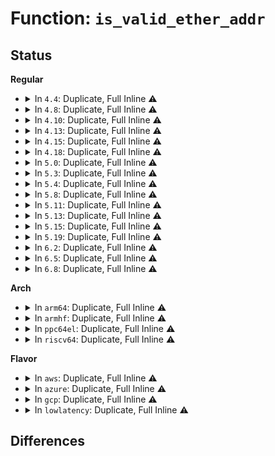 # Function: <code>is_valid_ether_addr</code>

## Status
<b>Regular</b>
<ul>
<li>
<details>
<summary>In <code>4.4</code>: Duplicate, Full Inline ⚠️</summary>

**Collision:** Static Duplication

**Inline:** Full

**Transformation:** False

**Instances:**

```
In drivers/base/property.c (ffffffff81551b4b)
Location: include/linux/etherdevice.h:189
Inline: True
Inline callers:
  - drivers/base/property.c:device_get_mac_addr
```
```
In net/ethernet/eth.c (ffffffff8173fcba)
Location: include/linux/etherdevice.h:189
Inline: True
Inline callers:
  - net/ethernet/eth.c:eth_validate_addr
```
</details>
</li>
<li>
<details>
<summary>In <code>4.8</code>: Duplicate, Full Inline ⚠️</summary>

**Collision:** Static Duplication

**Inline:** Full

**Transformation:** False

**Instances:**

```
In drivers/base/property.c (ffffffff815a36cb)
Location: include/linux/etherdevice.h:189
Inline: True
Inline callers:
  - drivers/base/property.c:device_get_mac_addr
```
```
In net/ethernet/eth.c (ffffffff817aca65)
Location: include/linux/etherdevice.h:189
Inline: True
Inline callers:
  - net/ethernet/eth.c:eth_validate_addr
```
</details>
</li>
<li>
<details>
<summary>In <code>4.10</code>: Duplicate, Full Inline ⚠️</summary>

**Collision:** Static Duplication

**Inline:** Full

**Transformation:** False

**Instances:**

```
In drivers/base/property.c (ffffffff815d1ddb)
Location: include/linux/etherdevice.h:189
Inline: True
Inline callers:
  - drivers/base/property.c:device_get_mac_addr
```
```
In net/ethernet/eth.c (ffffffff817dc055)
Location: include/linux/etherdevice.h:189
Inline: True
Inline callers:
  - net/ethernet/eth.c:eth_validate_addr
```
</details>
</li>
<li>
<details>
<summary>In <code>4.13</code>: Duplicate, Full Inline ⚠️</summary>

**Collision:** Static Duplication

**Inline:** Full

**Transformation:** False

**Instances:**

```
In drivers/base/property.c (ffffffff815e6c1c)
Location: include/linux/etherdevice.h:194
Inline: True
```
```
In net/ethernet/eth.c (ffffffff817fb655)
Location: include/linux/etherdevice.h:194
Inline: True
Inline callers:
  - net/ethernet/eth.c:eth_validate_addr
  - net/ethernet/eth.c:eth_mac_addr
```
</details>
</li>
<li>
<details>
<summary>In <code>4.15</code>: Duplicate, Full Inline ⚠️</summary>

**Collision:** Static Duplication

**Inline:** Full

**Transformation:** False

**Instances:**

```
In drivers/base/property.c (ffffffff8164e05c)
Location: include/linux/etherdevice.h:195
Inline: True
```
```
In net/ethernet/eth.c (ffffffff81879005)
Location: include/linux/etherdevice.h:195
Inline: True
Inline callers:
  - net/ethernet/eth.c:eth_validate_addr
  - net/ethernet/eth.c:eth_mac_addr
```
</details>
</li>
<li>
<details>
<summary>In <code>4.18</code>: Duplicate, Full Inline ⚠️</summary>

**Collision:** Static Duplication

**Inline:** Full

**Transformation:** False

**Instances:**

```
In drivers/base/property.c (ffffffff81688c3c)
Location: include/linux/etherdevice.h:195
Inline: True
Inline callers:
  - drivers/base/property.c:fwnode_get_mac_addr
```
```
In net/ethernet/eth.c (ffffffff818ca9ec)
Location: include/linux/etherdevice.h:195
Inline: True
Inline callers:
  - net/ethernet/eth.c:eth_validate_addr
  - net/ethernet/eth.c:eth_mac_addr
```
</details>
</li>
<li>
<details>
<summary>In <code>5.0</code>: Duplicate, Full Inline ⚠️</summary>

**Collision:** Static Duplication

**Inline:** Full

**Transformation:** False

**Instances:**

```
In drivers/base/property.c (ffffffff816a893c)
Location: include/linux/etherdevice.h:195
Inline: True
Inline callers:
  - drivers/base/property.c:fwnode_get_mac_addr
```
```
In net/ethernet/eth.c (ffffffff818f5f7f)
Location: include/linux/etherdevice.h:195
Inline: True
Inline callers:
  - net/ethernet/eth.c:nvmem_get_mac_address
  - net/ethernet/eth.c:eth_validate_addr
  - net/ethernet/eth.c:eth_mac_addr
```
</details>
</li>
<li>
<details>
<summary>In <code>5.3</code>: Duplicate, Full Inline ⚠️</summary>

**Collision:** Static Duplication

**Inline:** Full

**Transformation:** False

**Instances:**

```
In drivers/base/property.c (ffffffff816e1d2c)
Location: include/linux/etherdevice.h:191
Inline: True
Inline callers:
  - drivers/base/property.c:fwnode_get_mac_addr
```
```
In net/ethernet/eth.c (ffffffff819555e5)
Location: include/linux/etherdevice.h:191
Inline: True
Inline callers:
  - net/ethernet/eth.c:nvmem_get_mac_address
  - net/ethernet/eth.c:eth_validate_addr
  - net/ethernet/eth.c:eth_mac_addr
```
```
In net/ncsi/ncsi-rsp.c (ffffffff81a6de78)
Location: include/linux/etherdevice.h:191
Inline: True
Inline callers:
  - net/ncsi/ncsi-rsp.c:ncsi_rsp_handler_oem_bcm
```
</details>
</li>
<li>
<details>
<summary>In <code>5.4</code>: Duplicate, Full Inline ⚠️</summary>

**Collision:** Static Duplication

**Inline:** Full

**Transformation:** False

**Instances:**

```
In drivers/base/property.c (ffffffff81705edc)
Location: include/linux/etherdevice.h:191
Inline: True
Inline callers:
  - drivers/base/property.c:fwnode_get_mac_addr
```
```
In net/ethernet/eth.c (ffffffff8198ba85)
Location: include/linux/etherdevice.h:191
Inline: True
Inline callers:
  - net/ethernet/eth.c:nvmem_get_mac_address
  - net/ethernet/eth.c:eth_validate_addr
  - net/ethernet/eth.c:eth_mac_addr
```
```
In net/ncsi/ncsi-rsp.c (ffffffff81aa4848)
Location: include/linux/etherdevice.h:191
Inline: True
Inline callers:
  - net/ncsi/ncsi-rsp.c:ncsi_rsp_handler_oem_bcm
```
</details>
</li>
<li>
<details>
<summary>In <code>5.8</code>: Duplicate, Full Inline ⚠️</summary>

**Collision:** Static Duplication

**Inline:** Full

**Transformation:** False

**Instances:**

```
In drivers/base/property.c (ffffffff817c0d58)
Location: include/linux/etherdevice.h:191
Inline: True
Inline callers:
  - drivers/base/property.c:device_get_mac_address
  - drivers/base/property.c:device_get_mac_address
  - drivers/base/property.c:device_get_mac_address
```
```
In net/ethernet/eth.c (ffffffff81a63685)
Location: include/linux/etherdevice.h:191
Inline: True
Inline callers:
  - net/ethernet/eth.c:nvmem_get_mac_address
  - net/ethernet/eth.c:eth_validate_addr
  - net/ethernet/eth.c:eth_mac_addr
```
```
In net/ncsi/ncsi-rsp.c (ffffffff81ba0417)
Location: include/linux/etherdevice.h:191
Inline: True
```
</details>
</li>
<li>
<details>
<summary>In <code>5.11</code>: Duplicate, Full Inline ⚠️</summary>

**Collision:** Static Duplication

**Inline:** Full

**Transformation:** False

**Instances:**

```
In drivers/base/property.c (ffffffff817d5b08)
Location: include/linux/etherdevice.h:191
Inline: True
Inline callers:
  - drivers/base/property.c:device_get_mac_address
  - drivers/base/property.c:device_get_mac_address
  - drivers/base/property.c:device_get_mac_address
```
```
In net/ethernet/eth.c (ffffffff81a6b7d5)
Location: include/linux/etherdevice.h:191
Inline: True
Inline callers:
  - net/ethernet/eth.c:nvmem_get_mac_address
  - net/ethernet/eth.c:eth_validate_addr
  - net/ethernet/eth.c:eth_mac_addr
```
```
In net/ncsi/ncsi-rsp.c (ffffffff81bafdf7)
Location: include/linux/etherdevice.h:191
Inline: True
```
</details>
</li>
<li>
<details>
<summary>In <code>5.13</code>: Duplicate, Full Inline ⚠️</summary>

**Collision:** Static Duplication

**Inline:** Full

**Transformation:** False

**Instances:**

```
In drivers/base/property.c (ffffffff817b9528)
Location: include/linux/etherdevice.h:191
Inline: True
Inline callers:
  - drivers/base/property.c:device_get_mac_address
  - drivers/base/property.c:device_get_mac_address
  - drivers/base/property.c:device_get_mac_address
```
```
In net/ethernet/eth.c (ffffffff81a53f35)
Location: include/linux/etherdevice.h:191
Inline: True
Inline callers:
  - net/ethernet/eth.c:nvmem_get_mac_address
  - net/ethernet/eth.c:eth_validate_addr
  - net/ethernet/eth.c:eth_mac_addr
```
```
In net/ncsi/ncsi-rsp.c (ffffffff81b9ef5e)
Location: include/linux/etherdevice.h:191
Inline: True
Inline callers:
  - net/ncsi/ncsi-rsp.c:ncsi_rsp_handler_oem_bcm
```
</details>
</li>
<li>
<details>
<summary>In <code>5.15</code>: Duplicate, Full Inline ⚠️</summary>

**Collision:** Static Duplication

**Inline:** Full

**Transformation:** False

**Instances:**

```
In drivers/base/property.c (ffffffff81843188)
Location: include/linux/etherdevice.h:191
Inline: True
Inline callers:
  - drivers/base/property.c:device_get_mac_address
  - drivers/base/property.c:device_get_mac_address
  - drivers/base/property.c:device_get_mac_address
```
```
In net/ethernet/eth.c (ffffffff81b0cc45)
Location: include/linux/etherdevice.h:191
Inline: True
Inline callers:
  - net/ethernet/eth.c:nvmem_get_mac_address
  - net/ethernet/eth.c:eth_validate_addr
  - net/ethernet/eth.c:eth_mac_addr
```
```
In net/ncsi/ncsi-rsp.c (ffffffff81c6c5de)
Location: include/linux/etherdevice.h:191
Inline: True
Inline callers:
  - net/ncsi/ncsi-rsp.c:ncsi_rsp_handler_oem_intel
  - net/ncsi/ncsi-rsp.c:ncsi_rsp_handler_oem_bcm
```
</details>
</li>
<li>
<details>
<summary>In <code>5.19</code>: Duplicate, Full Inline ⚠️</summary>

**Collision:** Static Duplication

**Inline:** Full

**Transformation:** False

**Instances:**

```
In net/ethernet/eth.c (ffffffff81c939da)
Location: include/linux/etherdevice.h:198
Inline: True
Inline callers:
  - net/ethernet/eth.c:fwnode_get_mac_address
  - net/ethernet/eth.c:fwnode_get_mac_address
  - net/ethernet/eth.c:fwnode_get_mac_address
  - net/ethernet/eth.c:nvmem_get_mac_address
  - net/ethernet/eth.c:eth_validate_addr
```
```
In net/ncsi/ncsi-rsp.c (ffffffff81e10550)
Location: include/linux/etherdevice.h:198
Inline: True
Inline callers:
  - net/ncsi/ncsi-rsp.c:ncsi_rsp_handler_oem_intel
  - net/ncsi/ncsi-rsp.c:ncsi_rsp_handler_oem_bcm
```
</details>
</li>
<li>
<details>
<summary>In <code>6.2</code>: Duplicate, Full Inline ⚠️</summary>

**Collision:** Static Duplication

**Inline:** Full

**Transformation:** False

**Instances:**

```
In net/ethernet/eth.c (ffffffff81e4f11a)
Location: include/linux/etherdevice.h:198
Inline: True
Inline callers:
  - net/ethernet/eth.c:fwnode_get_mac_address
  - net/ethernet/eth.c:fwnode_get_mac_address
  - net/ethernet/eth.c:fwnode_get_mac_address
  - net/ethernet/eth.c:nvmem_get_mac_address
  - net/ethernet/eth.c:eth_validate_addr
```
```
In net/ncsi/ncsi-rsp.c (ffffffff81fe6c40)
Location: include/linux/etherdevice.h:198
Inline: True
Inline callers:
  - net/ncsi/ncsi-rsp.c:ncsi_rsp_handler_oem_intel
  - net/ncsi/ncsi-rsp.c:ncsi_rsp_handler_oem_bcm
```
</details>
</li>
<li>
<details>
<summary>In <code>6.5</code>: Duplicate, Full Inline ⚠️</summary>

**Collision:** Static Duplication

**Inline:** Full

**Transformation:** False

**Instances:**

```
In net/ethernet/eth.c (ffffffff81eaa7ba)
Location: include/linux/etherdevice.h:198
Inline: True
Inline callers:
  - net/ethernet/eth.c:fwnode_get_mac_address
  - net/ethernet/eth.c:fwnode_get_mac_address
  - net/ethernet/eth.c:fwnode_get_mac_address
  - net/ethernet/eth.c:nvmem_get_mac_address
  - net/ethernet/eth.c:eth_validate_addr
```
```
In net/ncsi/ncsi-rsp.c (ffffffff82062b59)
Location: include/linux/etherdevice.h:198
Inline: True
```
</details>
</li>
<li>
<details>
<summary>In <code>6.8</code>: Duplicate, Full Inline ⚠️</summary>

**Collision:** Static Duplication

**Inline:** Full

**Transformation:** False

**Instances:**

```
In net/ethernet/eth.c (ffffffff81f6d26a)
Location: include/linux/etherdevice.h:198
Inline: True
Inline callers:
  - net/ethernet/eth.c:fwnode_get_mac_address
  - net/ethernet/eth.c:fwnode_get_mac_address
  - net/ethernet/eth.c:fwnode_get_mac_address
  - net/ethernet/eth.c:nvmem_get_mac_address
  - net/ethernet/eth.c:eth_validate_addr
```
```
In net/ncsi/ncsi-rsp.c (ffffffff82135ca5)
Location: include/linux/etherdevice.h:198
Inline: True
```
</details>
</li>
</ul>
<b>Arch</b>
<ul>
<li>
<details>
<summary>In <code>arm64</code>: Duplicate, Full Inline ⚠️</summary>

**Collision:** Static Duplication

**Inline:** Full

**Transformation:** False

**Instances:**

```
In drivers/base/property.c (ffff8000108f2b40)
Location: include/linux/etherdevice.h:191
Inline: True
Inline callers:
  - drivers/base/property.c:fwnode_get_mac_addr
```
```
In drivers/net/ethernet/broadcom/bgmac.c (ffff8000109e42ac)
Location: include/linux/etherdevice.h:191
Inline: True
Inline callers:
  - drivers/net/ethernet/broadcom/bgmac.c:bgmac_enet_probe
```
```
In drivers/net/ethernet/freescale/fec_main.c (ffff8000109e9274)
Location: include/linux/etherdevice.h:191
Inline: True
Inline callers:
  - drivers/net/ethernet/freescale/fec_main.c:fec_enet_init
  - drivers/net/ethernet/freescale/fec_main.c:fec_enet_init
  - drivers/net/ethernet/freescale/fec_main.c:fec_enet_init
  - drivers/net/ethernet/freescale/fec_main.c:fec_enet_init
```
```
In drivers/net/ethernet/smsc/smc91x.c (ffff8000109fb818)
Location: include/linux/etherdevice.h:191
Inline: True
Inline callers:
  - drivers/net/ethernet/smsc/smc91x.c:smc_probe
```
```
In drivers/of/of_net.c (ffff800010b756b8)
Location: include/linux/etherdevice.h:191
Inline: True
Inline callers:
  - drivers/of/of_net.c:of_get_mac_addr
```
```
In net/ethernet/eth.c (ffff800010c36a80)
Location: include/linux/etherdevice.h:191
Inline: True
Inline callers:
  - net/ethernet/eth.c:nvmem_get_mac_address
  - net/ethernet/eth.c:eth_validate_addr
  - net/ethernet/eth.c:eth_mac_addr
```
```
In net/ncsi/ncsi-rsp.c (ffff800010d75f54)
Location: include/linux/etherdevice.h:191
Inline: True
Inline callers:
  - net/ncsi/ncsi-rsp.c:ncsi_rsp_handler_oem_bcm
```
</details>
</li>
<li>
<details>
<summary>In <code>armhf</code>: Duplicate, Full Inline ⚠️</summary>

**Collision:** Static Duplication

**Inline:** Full

**Transformation:** False

**Instances:**

```
In drivers/base/property.c (c09df780)
Location: include/linux/etherdevice.h:191
Inline: True
Inline callers:
  - drivers/base/property.c:fwnode_get_mac_addr
```
```
In drivers/net/ethernet/freescale/fec_main.c (c0aca4bc)
Location: include/linux/etherdevice.h:191
Inline: True
Inline callers:
  - drivers/net/ethernet/freescale/fec_main.c:fec_enet_init
  - drivers/net/ethernet/freescale/fec_main.c:fec_enet_init
  - drivers/net/ethernet/freescale/fec_main.c:fec_enet_init
  - drivers/net/ethernet/freescale/fec_main.c:fec_enet_init
```
```
In drivers/net/ethernet/ti/cpsw.c (c0ad56a8)
Location: include/linux/etherdevice.h:191
Inline: True
Inline callers:
  - drivers/net/ethernet/ti/cpsw.c:cpsw_probe
  - drivers/net/ethernet/ti/cpsw.c:cpsw_probe
  - drivers/net/ethernet/ti/cpsw.c:cpsw_ndo_set_mac_address
```
```
In drivers/of/of_net.c (c0c57ad0)
Location: include/linux/etherdevice.h:191
Inline: True
Inline callers:
  - drivers/of/of_net.c:of_get_mac_addr
```
```
In net/ethernet/eth.c (c0d493e8)
Location: include/linux/etherdevice.h:191
Inline: True
Inline callers:
  - net/ethernet/eth.c:nvmem_get_mac_address
  - net/ethernet/eth.c:eth_validate_addr
  - net/ethernet/eth.c:eth_mac_addr
```
```
In net/ncsi/ncsi-rsp.c (c0e72010)
Location: include/linux/etherdevice.h:191
Inline: True
Inline callers:
  - net/ncsi/ncsi-rsp.c:ncsi_rsp_handler_oem_bcm
```
</details>
</li>
<li>
<details>
<summary>In <code>ppc64el</code>: Duplicate, Full Inline ⚠️</summary>

**Collision:** Static Duplication

**Inline:** Full

**Transformation:** False

**Instances:**

```
In drivers/base/property.c (c00000000098d65c)
Location: include/linux/etherdevice.h:191
Inline: True
```
```
In drivers/of/of_net.c (c000000000c52c50)
Location: include/linux/etherdevice.h:191
Inline: True
Inline callers:
  - drivers/of/of_net.c:of_get_mac_addr
```
```
In net/ethernet/eth.c (c000000000d2ec3c)
Location: include/linux/etherdevice.h:191
Inline: True
Inline callers:
  - net/ethernet/eth.c:nvmem_get_mac_address
  - net/ethernet/eth.c:eth_validate_addr
  - net/ethernet/eth.c:eth_mac_addr
```
```
In net/ncsi/ncsi-rsp.c (c000000000eb65b8)
Location: include/linux/etherdevice.h:191
Inline: True
Inline callers:
  - net/ncsi/ncsi-rsp.c:ncsi_rsp_handler_oem_bcm
```
</details>
</li>
<li>
<details>
<summary>In <code>riscv64</code>: Duplicate, Full Inline ⚠️</summary>

**Collision:** Static Duplication

**Inline:** Full

**Transformation:** False

**Instances:**

```
In drivers/base/property.c (ffffffe000584ecc)
Location: include/linux/etherdevice.h:191
Inline: True
```
```
In drivers/of/of_net.c (ffffffe000728db6)
Location: include/linux/etherdevice.h:191
Inline: True
Inline callers:
  - drivers/of/of_net.c:of_get_mac_addr
```
```
In net/ethernet/eth.c (ffffffe0007a8468)
Location: include/linux/etherdevice.h:191
Inline: True
Inline callers:
  - net/ethernet/eth.c:nvmem_get_mac_address
  - net/ethernet/eth.c:eth_validate_addr
  - net/ethernet/eth.c:eth_mac_addr
```
```
In net/ncsi/ncsi-rsp.c (ffffffe0008a68dc)
Location: include/linux/etherdevice.h:191
Inline: True
Inline callers:
  - net/ncsi/ncsi-rsp.c:ncsi_rsp_handler_oem_bcm
```
</details>
</li>
</ul>
<b>Flavor</b>
<ul>
<li>
<details>
<summary>In <code>aws</code>: Duplicate, Full Inline ⚠️</summary>

**Collision:** Static Duplication

**Inline:** Full

**Transformation:** False

**Instances:**

```
In drivers/base/property.c (ffffffff816cb62c)
Location: include/linux/etherdevice.h:191
Inline: True
Inline callers:
  - drivers/base/property.c:fwnode_get_mac_addr
```
```
In net/ethernet/eth.c (ffffffff8192b8f5)
Location: include/linux/etherdevice.h:191
Inline: True
Inline callers:
  - net/ethernet/eth.c:nvmem_get_mac_address
  - net/ethernet/eth.c:eth_validate_addr
  - net/ethernet/eth.c:eth_mac_addr
```
```
In net/ncsi/ncsi-rsp.c (ffffffff81a43bd8)
Location: include/linux/etherdevice.h:191
Inline: True
Inline callers:
  - net/ncsi/ncsi-rsp.c:ncsi_rsp_handler_oem_bcm
```
</details>
</li>
<li>
<details>
<summary>In <code>azure</code>: Duplicate, Full Inline ⚠️</summary>

**Collision:** Static Duplication

**Inline:** Full

**Transformation:** False

**Instances:**

```
In drivers/base/property.c (ffffffff816a695c)
Location: include/linux/etherdevice.h:191
Inline: True
Inline callers:
  - drivers/base/property.c:fwnode_get_mac_addr
```
```
In drivers/net/vxlan.c (ffffffff8176b45c)
Location: include/linux/etherdevice.h:191
Inline: True
Inline callers:
  - drivers/net/vxlan.c:vxlan_validate
```
```
In net/ethernet/eth.c (ffffffff818e56a5)
Location: include/linux/etherdevice.h:191
Inline: True
Inline callers:
  - net/ethernet/eth.c:nvmem_get_mac_address
  - net/ethernet/eth.c:eth_validate_addr
  - net/ethernet/eth.c:eth_mac_addr
```
```
In net/ncsi/ncsi-rsp.c (ffffffff81a007c8)
Location: include/linux/etherdevice.h:191
Inline: True
Inline callers:
  - net/ncsi/ncsi-rsp.c:ncsi_rsp_handler_oem_bcm
```
</details>
</li>
<li>
<details>
<summary>In <code>gcp</code>: Duplicate, Full Inline ⚠️</summary>

**Collision:** Static Duplication

**Inline:** Full

**Transformation:** False

**Instances:**

```
In drivers/base/property.c (ffffffff816f9b9c)
Location: include/linux/etherdevice.h:191
Inline: True
Inline callers:
  - drivers/base/property.c:fwnode_get_mac_addr
```
```
In net/ethernet/eth.c (ffffffff8197ca85)
Location: include/linux/etherdevice.h:191
Inline: True
Inline callers:
  - net/ethernet/eth.c:nvmem_get_mac_address
  - net/ethernet/eth.c:eth_validate_addr
  - net/ethernet/eth.c:eth_mac_addr
```
```
In net/ncsi/ncsi-rsp.c (ffffffff81aafa88)
Location: include/linux/etherdevice.h:191
Inline: True
Inline callers:
  - net/ncsi/ncsi-rsp.c:ncsi_rsp_handler_oem_bcm
```
</details>
</li>
<li>
<details>
<summary>In <code>lowlatency</code>: Duplicate, Full Inline ⚠️</summary>

**Collision:** Static Duplication

**Inline:** Full

**Transformation:** False

**Instances:**

```
In drivers/base/property.c (ffffffff8171443c)
Location: include/linux/etherdevice.h:191
Inline: True
Inline callers:
  - drivers/base/property.c:fwnode_get_mac_addr
```
```
In net/ethernet/eth.c (ffffffff8199efe5)
Location: include/linux/etherdevice.h:191
Inline: True
Inline callers:
  - net/ethernet/eth.c:nvmem_get_mac_address
  - net/ethernet/eth.c:eth_validate_addr
  - net/ethernet/eth.c:eth_mac_addr
```
```
In net/ncsi/ncsi-rsp.c (ffffffff81abbe38)
Location: include/linux/etherdevice.h:191
Inline: True
Inline callers:
  - net/ncsi/ncsi-rsp.c:ncsi_rsp_handler_oem_bcm
```
</details>
</li>
</ul>

## Differences
